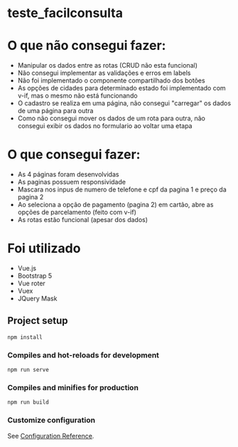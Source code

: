 # teste_facilconsulta

# O que não consegui fazer:

* Manipular os dados entre as rotas (CRUD não esta funcional)
* Não consegui implementar as validações e erros em labels
* Não foi implementado o componente compartilhado dos botões
* As opções de cidades para determinado estado foi implementado com v-if, mas o mesmo não está funcionando
* O cadastro se realiza em uma página, não consegui "carregar" os dados de uma página para outra
* Como não consegui mover os dados de um rota para outra, não consegui exibir os dados no formulario ao voltar uma etapa

# O que consegui fazer:

* As 4 páginas foram desenvolvidas
* As paginas possuem responsividade
* Mascara nos inpus de numero de telefone e cpf da pagina 1 e preço da pagina 2
* Ao seleciona a opção de pagamento (pagina 2) em cartão, abre as opções de parcelamento (feito com v-if)
* As rotas estão funcional (apesar dos dados)

# Foi utilizado
* Vue.js
* Bootstrap 5
* Vue roter
* Vuex
* JQuery Mask


## Project setup
```
npm install
```

### Compiles and hot-reloads for development
```
npm run serve
```

### Compiles and minifies for production
```
npm run build
```

### Customize configuration
See [Configuration Reference](https://cli.vuejs.org/config/).
